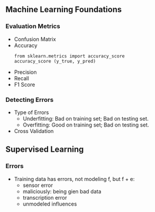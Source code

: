 ## Machine Learning Foundations
### Evaluation Metrics
- Confusion Matrix
- Accuracy
  ```
  from sklearn.metrics import accuracy_score
  accuracy_score (y_true, y_pred)
  ```
- Precision
- Recall
- F1 Score

### Detecting Errors
- Type of Errors
  - Underfitting: Bad on training set; Bad on testing set. 
  - Overfitting: Good on training set; Bad on testing set. 
- Cross Validation

## Supervised Learning
### Errors
- Training data has errors, not modeling f, but f + e:
  - sensor error
  - maliciously: being gien bad data
  - transcription error
  - unmodeled influences
